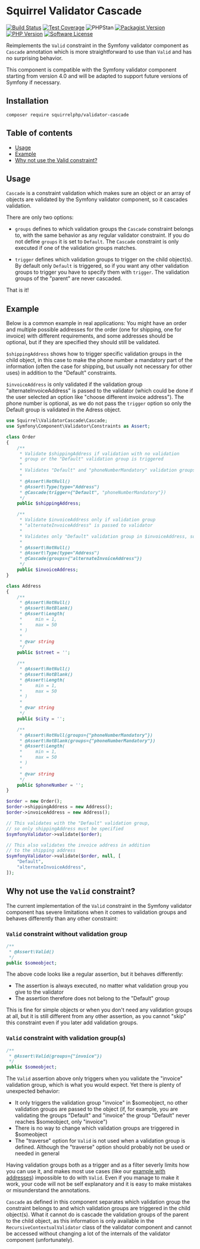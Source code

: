Squirrel Validator Cascade
==========================

[![Build Status](https://img.shields.io/travis/com/squirrelphp/validator-cascade.svg)](https://travis-ci.com/squirrelphp/validator-cascade) [![Test Coverage](https://api.codeclimate.com/v1/badges/e056be025c6db0eb31f1/test_coverage)](https://codeclimate.com/github/squirrelphp/validator-cascade/test_coverage) ![PHPStan](https://img.shields.io/badge/style-level%207-success.svg?style=flat-round&label=phpstan) [![Packagist Version](https://img.shields.io/packagist/v/squirrelphp/validator-cascade.svg?style=flat-round)](https://packagist.org/packages/squirrelphp/validator-cascade)  [![PHP Version](https://img.shields.io/packagist/php-v/squirrelphp/validator-cascade.svg)](https://packagist.org/packages/squirrelphp/validator-cascade) [![Software License](https://img.shields.io/badge/license-MIT-success.svg?style=flat-round)](LICENSE)

Reimplements the `Valid` constraint in the Symfony validator component as `Cascade` annotation which is more straightforward to use than `Valid` and has no surprising behavior.

This component is compatible with the Symfony validator component starting from version 4.0 and will be adapted to support future versions of Symfony if necessary.

Installation
------------

    composer require squirrelphp/validator-cascade
    
Table of contents
-----------------

- [Usage](#usage)
- [Example](#example)
- [Why not use the Valid constraint?](#why-not-use-the-valid-constraint)

Usage
-----

`Cascade` is a constraint validation which makes sure an object or an array of objects are validated by the Symfony validator component, so it cascades validation.

There are only two options:

- `groups` defines to which validation groups the `Cascade` constraint belongs to, with the same behavior as any regular validator constraint. If you do not define `groups` it is set to `Default`. The `Cascade` constraint is only executed if one of the validation groups matches.

- `trigger` defines which validation groups to trigger on the child object(s). By default only `Default` is triggered, so if you want any other validation groups to trigger you have to specify them with `trigger`. The validation groups of the "parent" are never cascaded.

That is it!

Example
-------

Below is a common example in real applications: You might have an order and multiple possible addresses for the order (one for shipping, one for invoice) with different requirements, and some addresses should be optional, but if they are specified they should still be validated.

`$shippingAddress` shows how to trigger specific validation groups in the child object, in this case to make the phone number a mandatory part of the information (often the case for shipping, but usually not necessary for other uses) in addition to the "Default" constraints.

`$invoiceAddress` is only validated if the validation group "alternateInvoiceAddress" is passed to the validator (which could be done if the user selected an option like "choose different invoice address"). The phone number is optional, as we do not pass the `trigger` option so only the Default group is validated in the Adress object.

```php
use Squirrel\ValidatorCascade\Cascade;
use Symfony\Component\Validator\Constraints as Assert;

class Order
{
    /**
     * Validate $shippingAddress if validation with no validation
     * group or the "Default" validation group is triggered
     *
     * Validates "Default" and "phoneNumberMandatory" validation groups in $shippingAddress
     *
     * @Assert\NotNull()
     * @Assert\Type(type="Address")
     * @Cascade(trigger={"Default", "phoneNumberMandatory"})
     */
    public $shippingAddress;

    /**
     * Validate $invoiceAddress only if validation group
     * "alternateInvoiceAddress" is passed to validator
     *
     * Validates only "Default" validation group in $invoiceAddress, so phone number is optional
     *
     * @Assert\NotNull()
     * @Assert\Type(type="Address")
     * @Cascade(groups={"alternateInvoiceAddress"})
     */
    public $invoiceAddress;
}

class Address
{
    /**
     * @Assert\NotNull()
     * @Assert\NotBlank()
     * @Assert\Length(
     *     min = 1,
     *     max = 50
     * )
     *
     * @var string
     */
    public $street = '';

    /**
     * @Assert\NotNull()
     * @Assert\NotBlank()
     * @Assert\Length(
     *     min = 1,
     *     max = 50
     * )
     *
     * @var string
     */
    public $city = '';

    /**
     * @Assert\NotNull(groups={"phoneNumberMandatory"})
     * @Assert\NotBlank(groups={"phoneNumberMandatory"})
     * @Assert\Length(
     *     min = 1,
     *     max = 50
     * )
     *
     * @var string
     */
    public $phoneNumber = '';
}

$order = new Order();
$order->shippingAddress = new Address();
$order->invoiceAddress = new Address();

// This validates with the "Default" validation group,
// so only shippingAddress must be specified
$symfonyValidator->validate($order);

// This also validates the invoice address in addition
// to the shipping address
$symfonyValidator->validate($order, null, [
    "Default",
    "alternateInvoiceAddress",
]);
```

Why not use the `Valid` constraint?
-----------------------------------

The current implementation of the `Valid` constraint in the Symfony validator component has severe limitations when it comes to validation groups and behaves differently than any other constraint:

### `Valid` constraint without validation group

```php
/**
 * @Assert\Valid()
 */
public $someobject;
```

The above code looks like a regular assertion, but it behaves differently:

- The assertion is always executed, no matter what validation group you give to the validator
- The assertion therefore does not belong to the "Default" group

This is fine for simple objects or when you don't need any validation groups at all, but it is still different from any other assertion, as you cannot "skip" this constraint even if you later add validation groups.

### `Valid` constraint with validation group(s)

```php
/**
 * @Assert\Valid(groups={"invoice"})
 */
public $someobject;
```

The `Valid` assertion above only triggers when you validate the "invoice" validation group, which is what you would expect. Yet there is plenty of unexpected behavior:

- It only triggers the validation group "invoice" in $someobject, no other validation groups are passed to the object (if, for example, you are validating the groups "Default" and "invoice" the group "Default" never reaches $someobject, only "invoice")
- There is no way to change which validation groups are triggered in $someobject
- The "traverse" option for `Valid` is not used when a validation group is defined. Although the "traverse" option should probably not be used or needed in general

Having validation groups both as a trigger and as a filter severly limits how you can use it, and makes most use cases (like our [example with addresses](#example)) impossible to do with `Valid`. Even if you manage to make it work, your code will not be self explanatory and it is easy to make mistakes or misunderstand the annotations.

`Cascade` as defined in this component separates which validation group the constraint belongs to and which validation groups are triggered in the child object(s). What it cannot do is cascade the validation groups of the parent to the child object, as this information is only available in the `RecursiveContextualValidator` class of the validator component and cannot be accessed without changing a lot of the internals of the validator component (unfortunately).